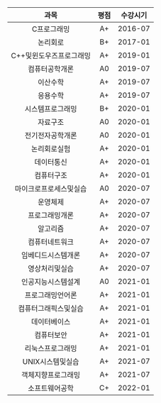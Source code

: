 |             과목             | 평점 | 수강시기 |
| :--------------------------: | :--: | :------: |
|         C프로그래밍          | A+ |  2016-07  |
|          논리회로            | B+ |  2017-01  |
|      C++및윈도우즈프로그래밍      | A+ |  2019-01  |
|        컴퓨터공학개론        | A0 |  2019-07  |
|   이산수학   | A+ |  2019-07  |
|        응용수학        | A+ |  2019-07  |
|         시스템프로그래밍         | B+ |  2020-01  |
|        자료구조         | A0 |  2020-01  |
|      전기전자공학개론      | A0 |  2020-01  |
|      논리회로실험      | A+ |  2020-01  |
|          데이터통신          | A+ |  2020-01  |
| 컴퓨터구조 | A+ | 2020-01 |
|        마이크로프로세스및실습         | A0 |  2020-07  |
|   운영체제    | A+ |  2020-07 |
|       프로그래밍개론       | A+ |  2020-07  |
| 알고리즘 | A+ |  2020-07  |
|        컴퓨터네트워크        | A+ |  2020-07  |
|    임베디드시스템개론     | A+ |  2020-07  |
|        영상처리및실습        | A+ |  2020-07  |
|       인공지능시스템설계       | A0 |  2021-01  |
|       프로그래밍언어론       | A+ |  2021-01  |
|        컴퓨터그래픽스및실습        | A+ |  2021-01  |
|         데이터베이스          | A+ |  2021-01  |
|       컴퓨터보안       | A+ |  2021-01  |
|       리눅스프로그래밍       | A+ |  2021-01  |
|       UNIX시스템및실습       | A+ |  2021-07  |
|       객체지향프로그래밍       | A+ |  2021-07  |
|       소프트웨어공학       | C+ |  2022-01  |